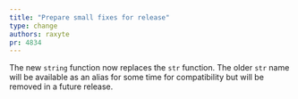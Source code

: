 ```yaml
---
title: "Prepare small fixes for release"
type: change
authors: raxyte
pr: 4834
---
```


The new `string` function now replaces the `str` function. The older `str`
name will be available as an alias for some time for compatibility but will
be removed in a future release.
